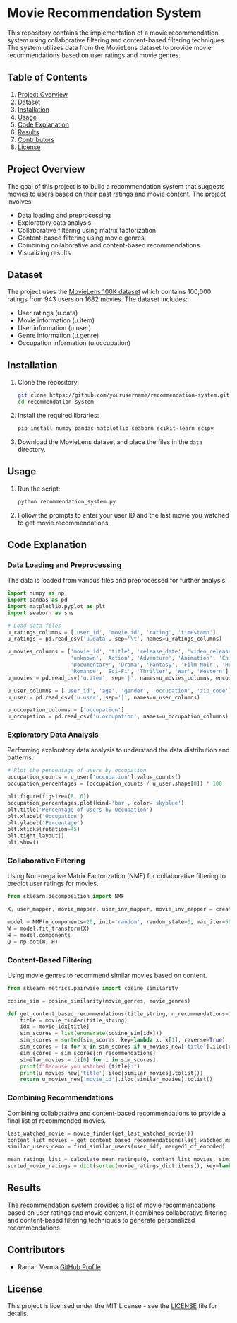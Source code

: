 # Movie Recommendation System

This repository contains the implementation of a movie recommendation system using collaborative filtering and content-based filtering techniques. The system utilizes data from the MovieLens dataset to provide movie recommendations based on user ratings and movie genres.

## Table of Contents
1. [Project Overview](#project-overview)
2. [Dataset](#dataset)
3. [Installation](#installation)
4. [Usage](#usage)
5. [Code Explanation](#code-explanation)
6. [Results](#results)
7. [Contributors](#contributors)
8. [License](#license)

## Project Overview

The goal of this project is to build a recommendation system that suggests movies to users based on their past ratings and movie content. The project involves:

- Data loading and preprocessing
- Exploratory data analysis
- Collaborative filtering using matrix factorization
- Content-based filtering using movie genres
- Combining collaborative and content-based recommendations
- Visualizing results

## Dataset

The project uses the [MovieLens 100K dataset](https://grouplens.org/datasets/movielens/100k/) which contains 100,000 ratings from 943 users on 1682 movies. The dataset includes:

- User ratings (u.data)
- Movie information (u.item)
- User information (u.user)
- Genre information (u.genre)
- Occupation information (u.occupation)

## Installation

1. Clone the repository:
    ```sh
    git clone https://github.com/yourusername/recommendation-system.git
    cd recommendation-system
    ```

2. Install the required libraries:
    ```sh
    pip install numpy pandas matplotlib seaborn scikit-learn scipy
    ```

3. Download the MovieLens dataset and place the files in the `data` directory.

## Usage

1. Run the script:
    ```sh
    python recommendation_system.py
    ```

2. Follow the prompts to enter your user ID and the last movie you watched to get movie recommendations.

## Code Explanation

### Data Loading and Preprocessing

The data is loaded from various files and preprocessed for further analysis.

```python
import numpy as np
import pandas as pd
import matplotlib.pyplot as plt
import seaborn as sns

# Load data files
u_ratings_columns = ['user_id', 'movie_id', 'rating', 'timestamp']
u_ratings = pd.read_csv('u.data', sep='\t', names=u_ratings_columns)

u_movies_columns = ['movie_id', 'title', 'release_date', 'video_release_date', 'IMDb_URL',
                    'unknown', 'Action', 'Adventure', 'Animation', 'Children', 'Comedy', 'Crime',
                    'Documentary', 'Drama', 'Fantasy', 'Film-Noir', 'Horror', 'Musical', 'Mystery',
                    'Romance', 'Sci-Fi', 'Thriller', 'War', 'Western']
u_movies = pd.read_csv('u.item', sep='|', names=u_movies_columns, encoding='latin-1')

u_user_columns = ['user_id', 'age', 'gender', 'occupation', 'zip_code']
u_user = pd.read_csv('u.user', sep='|', names=u_user_columns)

u_occupation_columns = ['occupation']
u_occupation = pd.read_csv('u.occupation', names=u_occupation_columns)
```

### Exploratory Data Analysis

Performing exploratory data analysis to understand the data distribution and patterns.

```python
# Plot the percentage of users by occupation
occupation_counts = u_user['occupation'].value_counts()
occupation_percentages = (occupation_counts / u_user.shape[0]) * 100

plt.figure(figsize=(8, 6))
occupation_percentages.plot(kind='bar', color='skyblue')
plt.title('Percentage of Users by Occupation')
plt.xlabel('Occupation')
plt.ylabel('Percentage')
plt.xticks(rotation=45)
plt.tight_layout()
plt.show()
```

### Collaborative Filtering

Using Non-negative Matrix Factorization (NMF) for collaborative filtering to predict user ratings for movies.

```python
from sklearn.decomposition import NMF

X, user_mapper, movie_mapper, user_inv_mapper, movie_inv_mapper = create_X(u_ratings)

model = NMF(n_components=20, init='random', random_state=0, max_iter=500)
W = model.fit_transform(X)
H = model.components_
Q = np.dot(W, H)
```

### Content-Based Filtering

Using movie genres to recommend similar movies based on content.

```python
from sklearn.metrics.pairwise import cosine_similarity

cosine_sim = cosine_similarity(movie_genres, movie_genres)

def get_content_based_recommendations(title_string, n_recommendations=10):
    title = movie_finder(title_string)
    idx = movie_idx[title]
    sim_scores = list(enumerate(cosine_sim[idx]))
    sim_scores = sorted(sim_scores, key=lambda x: x[1], reverse=True)
    sim_scores = [x for x in sim_scores if u_movies_new['title'].iloc[x[0]] != title]
    sim_scores = sim_scores[:n_recommendations]
    similar_movies = [i[0] for i in sim_scores]
    print(f"Because you watched {title}:")
    print(u_movies_new['title'].iloc[similar_movies].tolist())
    return u_movies_new['movie_id'].iloc[similar_movies].tolist()
```

### Combining Recommendations

Combining collaborative and content-based recommendations to provide a final list of recommended movies.

```python
last_watched_movie = movie_finder(get_last_watched_movie())
content_list_movies = get_content_based_recommendations(last_watched_movie, 20)
similar_users_demo = find_similar_users(user_idf, merged1_df_encoded)

mean_ratings_list = calculate_mean_ratings(Q, content_list_movies, similar_users_demo, movie_mapper, user_mapper)
sorted_movie_ratings = dict(sorted(movie_ratings_dict.items(), key=lambda item: item[1], reverse=True))
```

## Results

The recommendation system provides a list of movie recommendations based on user ratings and movie content. It combines collaborative filtering and content-based filtering techniques to generate personalized recommendations.

## Contributors

- Raman Verma [GitHub Profile](https://github.com/ElectroBuzz)

## License

This project is licensed under the MIT License - see the [LICENSE](LICENSE) file for details.
